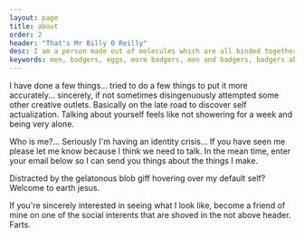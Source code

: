 ```yaml
---
layout: page
title: about
order: 2
header: "That's Mr Billy O Reilly"
desc: I am a person made out of molecules which are all binded together to give you a sense of a thing standing in front of you.
keywords: men, badgers, eggs, more badgers, men and badgers, badgers about men, men about the house, etc, and, illustration nation contemplation station
---
```


I have done a few things... tried to do a few things to put it more accurately... sincerely, if not sometimes disingenuously attempted some other creative outlets. Basically on the late road to discover self actualization. Talking about yourself feels like not showering for a week and being very alone.

Who is me?... Seriously I'm having an identity crisis... If you have seen me please let me know because I think we need to talk.  In the mean time, enter your email below so I can send you things about the things I make.

Distracted by the gelatonous blob giff hovering over my default self? Welcome to earth jesus.

If you're sincerely interested in seeing what I look like, become a friend of mine on one of the social interents that are shoved in the not above header. Farts.